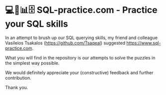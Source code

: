 # 💻📝📊🗄️ SQL-practice.com - Practice your SQL skills

In an attempt to brush up our SQL querying skills, my friend and colleague Vasileios Tsakalos (https://github.com/Tsaqeal) suggested https://www.sql-practice.com.

What you will find in the repository is our attempts to solve the puzzles in the simplest way possible.

We would definitely appreciate your (constructive) feedback and further contribution.

Thank you.
